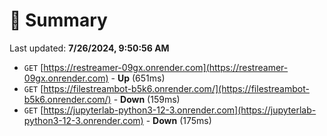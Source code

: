 # 📖 Summary
Last updated: **7/26/2024, 9:50:56 AM**

- `GET` [https://restreamer-09gx.onrender.com](https://restreamer-09gx.onrender.com) - **Up** (651ms)
- `GET` [https://filestreambot-b5k6.onrender.com/](https://filestreambot-b5k6.onrender.com/) - **Down** (159ms)
- `GET` [https://jupyterlab-python3-12-3.onrender.com](https://jupyterlab-python3-12-3.onrender.com) - **Down** (175ms)
